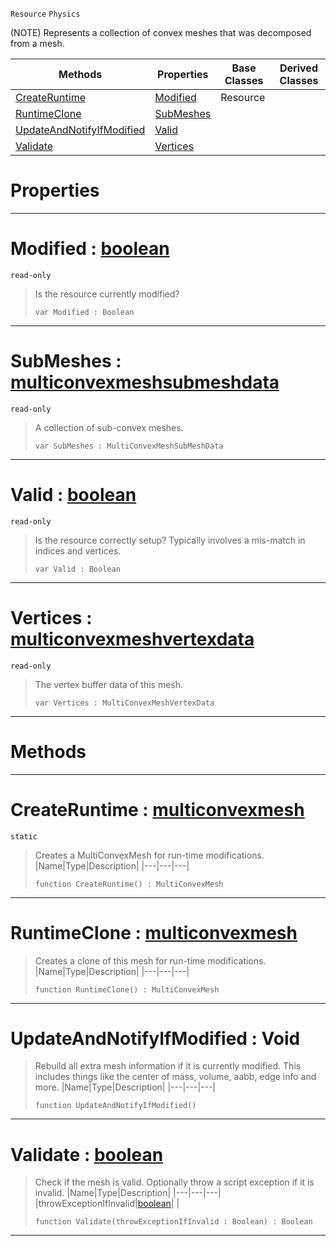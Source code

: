  `Resource` `Physics`



(NOTE) Represents a collection of convex meshes that was decomposed from a mesh.

|Methods|Properties|Base Classes|Derived Classes|
|---|---|---|---|
|[ CreateRuntime](https://plasmaengine.github.io/PlasmaDocs/Plasma1/C++/code_reference/class_reference/multiconvexmesh.md#createruntime-plasma-engin)|[ Modified](https://plasmaengine.github.io/PlasmaDocs/Plasma1/C++/code_reference/class_reference/multiconvexmesh.md#modified-plasma-engine-doc)|Resource| |
|[ RuntimeClone](https://plasmaengine.github.io/PlasmaDocs/Plasma1/C++/code_reference/class_reference/multiconvexmesh.md#runtimeclone-plasma-engine)|[ SubMeshes](https://plasmaengine.github.io/PlasmaDocs/Plasma1/C++/code_reference/class_reference/multiconvexmesh.md#submeshes-plasma-engine-do)| | |
|[ UpdateAndNotifyIfModified](https://plasmaengine.github.io/PlasmaDocs/Plasma1/C++/code_reference/class_reference/multiconvexmesh.md#updateandnotifyifmodifie)|[ Valid](https://plasmaengine.github.io/PlasmaDocs/Plasma1/C++/code_reference/class_reference/multiconvexmesh.md#valid-plasma-engine-docume)| | |
|[ Validate](https://plasmaengine.github.io/PlasmaDocs/Plasma1/C++/code_reference/class_reference/multiconvexmesh.md#validate-plasma-engine-doc)|[ Vertices](https://plasmaengine.github.io/PlasmaDocs/Plasma1/C++/code_reference/class_reference/multiconvexmesh.md#vertices-plasma-engine-doc)| | |


 #  Properties


---  
 #  Modified : [boolean](https://plasmaengine.github.io/PlasmaDocs/Plasma1/C++/code_reference/lightning_base_types/boolean.md)

 `read-only`

> Is the resource currently modified?
> ``` lang=cpp, name=Lightning
> var Modified : Boolean


---  
 #  SubMeshes : [multiconvexmeshsubmeshdata](https://plasmaengine.github.io/PlasmaDocs/Plasma1/C++/code_reference/class_reference/multiconvexmeshsubmeshdata.md)

 `read-only`

> A collection of sub-convex meshes.
> ``` lang=cpp, name=Lightning
> var SubMeshes : MultiConvexMeshSubMeshData


---  
 #  Valid : [boolean](https://plasmaengine.github.io/PlasmaDocs/Plasma1/C++/code_reference/lightning_base_types/boolean.md)

 `read-only`

> Is the resource correctly setup? Typically involves a mis-match in indices and vertices.
> ``` lang=cpp, name=Lightning
> var Valid : Boolean


---  
 #  Vertices : [multiconvexmeshvertexdata](https://plasmaengine.github.io/PlasmaDocs/Plasma1/C++/code_reference/class_reference/multiconvexmeshvertexdata.md)

 `read-only`

> The vertex buffer data of this mesh.
> ``` lang=cpp, name=Lightning
> var Vertices : MultiConvexMeshVertexData


---  
 #  Methods


---  
 #  CreateRuntime : [multiconvexmesh](https://plasmaengine.github.io/PlasmaDocs/Plasma1/C++/code_reference/class_reference/multiconvexmesh.md)

 `static`

> Creates a MultiConvexMesh for run-time modifications.
> |Name|Type|Description|
> |---|---|---|
> ``` lang=cpp, name=Lightning
> function CreateRuntime() : MultiConvexMesh
> ``` 


---  
 #  RuntimeClone : [multiconvexmesh](https://plasmaengine.github.io/PlasmaDocs/Plasma1/C++/code_reference/class_reference/multiconvexmesh.md)

> Creates a clone of this mesh for run-time modifications.
> |Name|Type|Description|
> |---|---|---|
> ``` lang=cpp, name=Lightning
> function RuntimeClone() : MultiConvexMesh
> ``` 


---  
 #  UpdateAndNotifyIfModified : Void

> Rebuild all extra mesh information if it is currently modified. This includes things like the center of mass, volume, aabb, edge info and more.
> |Name|Type|Description|
> |---|---|---|
> ``` lang=cpp, name=Lightning
> function UpdateAndNotifyIfModified()
> ``` 


---  
 #  Validate : [boolean](https://plasmaengine.github.io/PlasmaDocs/Plasma1/C++/code_reference/lightning_base_types/boolean.md)

> Check if the mesh is valid. Optionally throw a script exception if it is invalid.
> |Name|Type|Description|
> |---|---|---|
> |throwExceptionIfInvalid|[boolean](https://plasmaengine.github.io/PlasmaDocs/Plasma1/C++/code_reference/lightning_base_types/boolean.md)| |
> ``` lang=cpp, name=Lightning
> function Validate(throwExceptionIfInvalid : Boolean) : Boolean
> ``` 


---  
 

 